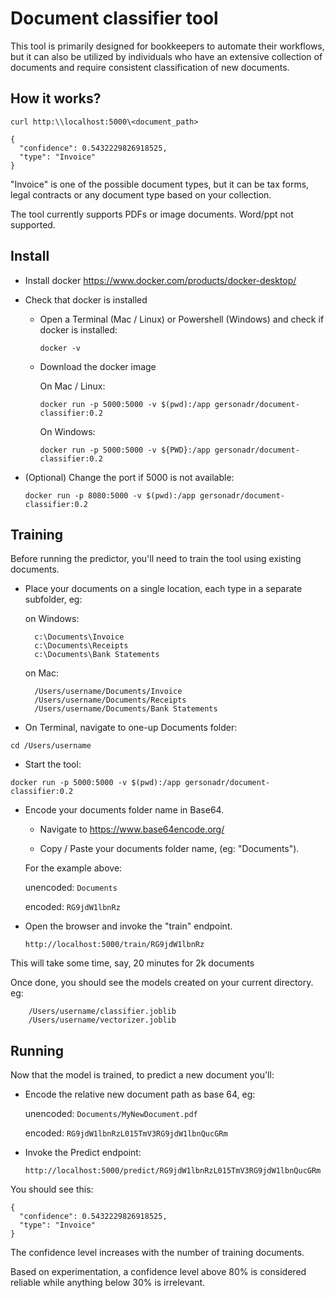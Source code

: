 # Document classifier tool

This tool is primarily designed for bookkeepers to automate their workflows, but it can also be utilized by individuals who have an extensive collection of documents and require consistent classification of new documents.

## How it works?

```
curl http:\\localhost:5000\<document_path>

{
  "confidence": 0.5432229826918525,
  "type": "Invoice"
}
```

"Invoice" is one of the possible document types, but it can be tax forms, legal contracts or any document type based on your collection.

The tool currently supports PDFs or image documents. Word/ppt not supported.

## Install

- Install docker
<https://www.docker.com/products/docker-desktop/>

- Check that docker is installed

  - Open a Terminal (Mac / Linux) or Powershell (Windows) and check if docker is installed:

    `docker -v`

  - Download the docker image

    On Mac / Linux:

    `docker run -p 5000:5000 -v $(pwd):/app gersonadr/document-classifier:0.2`

    On Windows:

    `docker run -p 5000:5000 -v ${PWD}:/app gersonadr/document-classifier:0.2`

- (Optional) Change the port if 5000 is not available:

    `docker run -p 8080:5000 -v $(pwd):/app gersonadr/document-classifier:0.2`

## Training

Before running the predictor, you'll need to train the tool using existing documents.

- Place your documents on a single location, each type in a separate subfolder, eg:

    on Windows:

        c:\Documents\Invoice
        c:\Documents\Receipts
        c:\Documents\Bank Statements

    on Mac:

        /Users/username/Documents/Invoice
        /Users/username/Documents/Receipts
        /Users/username/Documents/Bank Statements

- On Terminal, navigate to one-up Documents folder:

`cd /Users/username`

- Start the tool:

`docker run -p 5000:5000 -v $(pwd):/app gersonadr/document-classifier:0.2`

- Encode your documents folder name in Base64.

  - Navigate to <https://www.base64encode.org/>

  - Copy / Paste your documents folder name, (eg: "Documents").
  
  For the example above:

  unencoded: `Documents`

  encoded: `RG9jdW1lbnRz`

- Open the browser and invoke the "train" endpoint.

    `http://localhost:5000/train/RG9jdW1lbnRz`

This will take some time, say, 20 minutes for 2k documents

Once done, you should see the models created on your current directory. eg:

        /Users/username/classifier.joblib
        /Users/username/vectorizer.joblib

## Running

Now that the model is trained, to predict a new document you'll:

- Encode the relative new document path as base 64, eg:

    unencoded: `Documents/MyNewDocument.pdf`

    encoded: `RG9jdW1lbnRzL015TmV3RG9jdW1lbnQucGRm`

- Invoke the Predict endpoint:

    `http://localhost:5000/predict/RG9jdW1lbnRzL015TmV3RG9jdW1lbnQucGRm`

You should see this:

```
{
  "confidence": 0.5432229826918525,
  "type": "Invoice"
}
```

The confidence level increases with the number of training documents.

Based on experimentation, a confidence level above 80% is considered reliable while anything below 30% is irrelevant.
